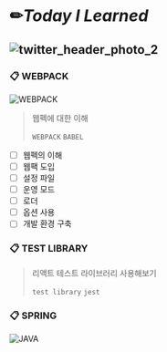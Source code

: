 # ✏*Today I Learned*

![twitter_header_photo_2](https://user-images.githubusercontent.com/22098393/160112937-2d43d6cf-146d-422a-8298-52f97023687f.png)
---

### 📋 WEBPACK
  ![WEBPACK][webpack-url]
> 웹펙에 대한 이해
>
> `WEBPACK` `BABEL`

- [ ] 웹펙의 이해
- [ ] 웹팩 도입
- [ ] 설정 파일
- [ ] 운영 모드
- [ ] 로더
- [ ] 옵션 사용
- [ ] 개발 환경 구축

### 📋 TEST LIBRARY 
  
> 리액트 테스트 라이브러리 사용해보기
>
> `test library` `jest`

### 📋 SPRING 
  ![JAVA][java-url]
> 

[webpack-url]: https://shields.io/badge/WEBPACK-v5.70.0-blue?style=for-the-badge
[java-url]: https://shields.io/badge/JAVA-v8-orange?style=for-the-badge
